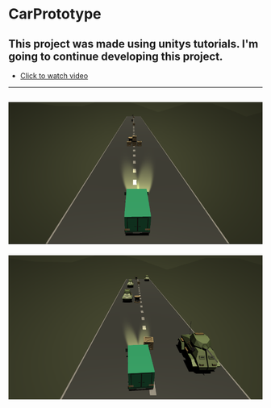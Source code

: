 
# CarPrototype
This project was made using unitys tutorials.
I'm going to continue developing this project.
----
* [Click to watch video](https://youtu.be/pkEA9nFDrGU)
----
![Game Photo](Images/CarPrototype.png)
----
![Game Photo](Images/CarPrototype2.png)